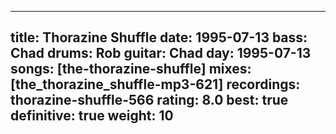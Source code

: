 
---
title: Thorazine Shuffle
date: 1995-07-13
bass:	Chad
drums:	Rob
guitar:	Chad
day: 1995-07-13
songs: [the-thorazine-shuffle]
mixes: [the_thorazine_shuffle-mp3-621]
recordings: thorazine-shuffle-566
rating: 8.0
best: true
definitive: true
weight: 10
---

